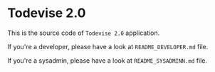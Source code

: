 Todevise 2.0
================================

This is the source code of `Todevise 2.0` application.

If you're a developer, please have a look at `README_DEVELOPER.md` file.

If you're a sysadmin, please have a look at `README_SYSADMINN.md` file.
